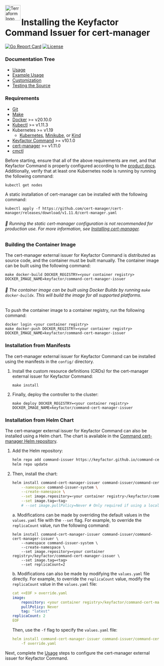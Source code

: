 <a href="https://kubernetes.io">
    <img src="https://raw.githubusercontent.com/cert-manager/cert-manager/d53c0b9270f8cd90d908460d69502694e1838f5f/logo/logo-small.png" alt="Terraform logo" title="K8s" align="left" height="50" />
</a>

# Installing the Keyfactor Command Issuer for cert-manager

[![Go Report Card](https://goreportcard.com/badge/github.com/Keyfactor/command-cert-manager-issuer)](https://goreportcard.com/report/github.com/Keyfactor/command-cert-manager-issuer)
[![License](https://img.shields.io/badge/License-Apache%202.0-blue.svg)](https://img.shields.io/badge/License-Apache%202.0-blue.svg)

### Documentation Tree
* [Usage](config_usage.markdown)
* [Example Usage](example.markdown)
* [Customization](annotations.markdown)
* [Testing the Source](testing.markdown)

### Requirements
* [Git](https://git-scm.com/)
* [Make](https://www.gnu.org/software/make/)
* [Docker](https://docs.docker.com/engine/install/) >= v20.10.0
* [Kubectl](https://kubernetes.io/docs/tasks/tools/install-kubectl/) >= v1.11.3
* Kubernetes >= v1.19
	* [Kubernetes](https://kubernetes.io/docs/tasks/tools/), [Minikube](https://minikube.sigs.k8s.io/docs/start/), or [Kind](https://kind.sigs.k8s.io/docs/user/quick-start/)
* [Keyfactor Command](https://www.keyfactor.com/products/command/) >= v10.1.0
* [cert-manager](https://cert-manager.io/docs/installation/) >= v1.11.0
* [cmctl](https://cert-manager.io/docs/reference/cmctl/)

Before starting, ensure that all of the above requirements are met, and that Keyfactor Command is properly configured according to the [product docs](https://software.keyfactor.com/Content/MasterTopics/Home.htm). Additionally, verify that at least one Kubernetes node is running by running the following command:

```shell
kubectl get nodes
```

A static installation of cert-manager can be installed with the following command:
    
```shell
kubectl apply -f https://github.com/cert-manager/cert-manager/releases/download/v1.11.0/cert-manager.yaml
```

###### :pushpin: Running the static cert-manager configuration is not recommended for production use. For more information, see [Installing cert-manager](https://cert-manager.io/docs/installation/).

### Building the Container Image

The cert-manager external issuer for Keyfactor Command is distributed as source code, and the container must be built manually. The container image can be built using the following command:
```shell
make docker-build DOCKER_REGISTRY=<your container registry> DOCKER_IMAGE_NAME=keyfactor/command-cert-manager-issuer
```

###### :pushpin: The container image can be built using Docker Buildx by running `make docker-buildx`. This will build the image for all supported platforms.

To push the container image to a container registry, run the following command:
```shell
docker login <your container registry>
make docker-push DOCKER_REGISTRY=<your container registry> DOCKER_IMAGE_NAME=keyfactor/command-cert-manager-issuer
```

### Installation from Manifests

The cert-manager external issuer for Keyfactor Command can be installed using the manifests in the `config/` directory.

1. Install the custom resource definitions (CRDs) for the cert-manager external issuer for Keyfactor Command:

    ```shell
    make install
    ```

2. Finally, deploy the controller to the cluster:

    ```shell
    make deploy DOCKER_REGISTRY=<your container registry> DOCKER_IMAGE_NAME=keyfactor/command-cert-manager-issuer
    ```

### Installation from Helm Chart

The cert-manager external issuer for Keyfactor Command can also be installed using a Helm chart. The chart is available in the [Command cert-manager Helm repository](https://keyfactor.github.io/command-cert-manager-issuer/).

1. Add the Helm repository:
    
    ```bash
    helm repo add command-issuer https://keyfactor.github.io/command-cert-manager-issuer
    helm repo update
    ```

2. Then, install the chart:
    
    ```bash
    helm install command-cert-manager-issuer command-issuer/command-cert-manager-issuer \
        --namespace command-issuer-system \
        --create-namespace \
        --set image.repository=<your container registry>/keyfactor/command-cert-manager-issuer \
        --set image.tag=<tag>
        # --set image.pullPolicy=Never # Only required if using a local image
    ```

    a. Modifications can be made by overriding the default values in the `values.yaml` file with the `--set` flag. For example, to override the `replicaCount` value, run the following command:

    ```shell
    helm install command-cert-manager-issuer command-issuer/command-cert-manager-issuer \
        --namespace command-issuer-system \
        --create-namespace \
        --set image.repository=<your container registry>/keyfactor/command-cert-manager-issuer \
        --set image.tag=<tag>
        --set replicaCount=2
    ```

    b. Modifications can also be made by modifying the `values.yaml` file directly. For example, to override the
    `replicaCount` value, modify the `replicaCount` value in the `values.yaml` file:

    ```yaml
    cat <<EOF > override.yaml
    image:
        repository: <your container registry>/keyfactor/command-cert-manager-issuer
        pullPolicy: Never
        tag: "latest"
    replicaCount: 2
    EOF
    ```

    Then, use the `-f` flag to specify the `values.yaml` file:
        
    ```yaml
    helm install command-cert-manager-issuer command-issuer/command-cert-manager-issuer \
        -f override.yaml
    ```

Next, complete the [Usage](config_usage.markdown) steps to configure the cert-manager external issuer for Keyfactor Command.
